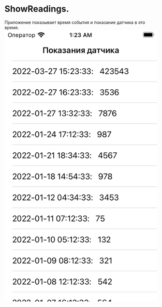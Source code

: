 # ShowReadings. 
Приложение показывает время события и показание датчика в это время. 
![Иллюстрация1](https://github.com/ilpol/ShowReadings/blob/main/appScreen.png)

